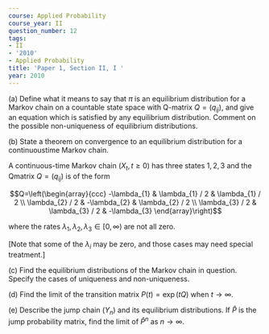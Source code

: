 ```yaml
---
course: Applied Probability
course_year: II
question_number: 12
tags:
- II
- '2010'
- Applied Probability
title: 'Paper 1, Section II, I '
year: 2010
---
```




(a) Define what it means to say that $\pi$ is an equilibrium distribution for a Markov chain on a countable state space with Q-matrix $Q=\left(q_{i j}\right)$, and give an equation which is satisfied by any equilibrium distribution. Comment on the possible non-uniqueness of equilibrium distributions.

(b) State a theorem on convergence to an equilibrium distribution for a continuoustime Markov chain.

A continuous-time Markov chain $\left(X_{t}, t \geqslant 0\right)$ has three states $1,2,3$ and the Qmatrix $Q=\left(q_{i j}\right)$ is of the form

$$Q=\left(\begin{array}{ccc}
-\lambda_{1} & \lambda_{1} / 2 & \lambda_{1} / 2 \\
\lambda_{2} / 2 & -\lambda_{2} & \lambda_{2} / 2 \\
\lambda_{3} / 2 & \lambda_{3} / 2 & -\lambda_{3}
\end{array}\right)$$

where the rates $\lambda_{1}, \lambda_{2}, \lambda_{3} \in[0, \infty)$ are not all zero.

[Note that some of the $\lambda_{i}$ may be zero, and those cases may need special treatment.]

(c) Find the equilibrium distributions of the Markov chain in question. Specify the cases of uniqueness and non-uniqueness.

(d) Find the limit of the transition matrix $P(t)=\exp (t Q)$ when $t \rightarrow \infty$.

(e) Describe the jump chain $\left(Y_{n}\right)$ and its equilibrium distributions. If $\widehat{P}$ is the jump probability matrix, find the limit of $\widehat{P}^{n}$ as $n \rightarrow \infty$.